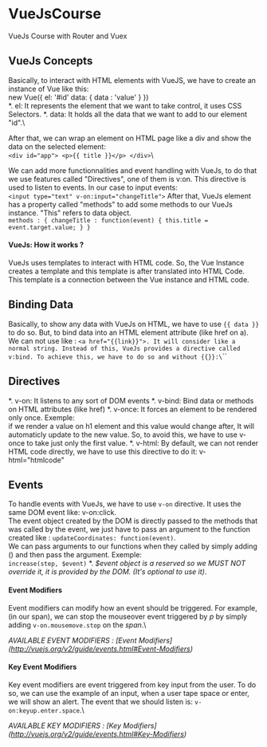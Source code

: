 # VueJsCourse
VueJs Course with Router and Vuex

## VueJs Concepts

Basically, to interact with HTML elements with VueJS, we have to create an instance of Vue like this:\
    new Vue({
        el: '#id'
        data: {
            data : 'value'
        }
    })\
*. el: It represents the element that we want to take control, it uses CSS Selectors.
*. data: It holds all the data that we want to add to our element "id".\

After that, we can wrap an element on HTML page like a div and show the data on the selected element:\
    ```<div id="app">
		<p>{{ title }}</p>
	</div>```\

We can add more functionnalities and event handling with VueJs, to do that we use features called "Directives", one of them is v:on. This directive is used to listen to events. In our case to input events:\
    ```<input type="text" v-on:input="changeTitle">```
After that, VueJs element has a property called "methods" to add some methods to our VueJs instance. "This" refers to data object.\
        ```methods : {
            changeTitle : function(event) {
            this.title = event.target.value;
            }
        }```

#### VueJs: How it works ?
VueJs uses templates to interact with HTML code. So, the Vue Instance creates a template and this template is after translated into HTML Code. This template is a connection between the Vue instance and HTML code.

## Binding Data
Basically, to show any data with VueJs on HTML, we have to use ``{{ data }}`` to do so. But, to bind data into an HTML element attribute (like href on a). We can not use like : `` <a href="{{link}}">. It will consider like a normal string. Instead of this, VueJs provides a directive called v:bind. To achieve this, we have to do so and without {{}}:\
    ``<a v-bind:href="data">``

## Directives
*. v-on: It listens to any sort of DOM events
*. v-bind: Bind data or methods on HTML attributes (like href)
*. v-once: It forces an element to be rendered only once. Exemple:\
    if we render a value on h1 element and this value would change after, It will automaticly update
    to the new value. So, to avoid this, we have to use v-once to take just only the first value.
*. v-html: By default, we can not render HTML code directly, we have to use this directive to do it:
    v-html="htmlcode"

## Events
To handle events with VueJs, we have to use ```v-on``` directive. It uses the same DOM event like: v-on:click.\
The event object created by the DOM is directly passed to the methods that was called by the event, we just have to pass an argument to the function created like : ```updateCoordinates: function(event)```.\
We can pass arguments to our functions when they called by simply adding () and then pass the argument. Exemple:\
    ```increase(step, $event)```
*. *_$event_ object is a reserved so we _MUST NOT_ override it, it is provided by the DOM. (It's optional to use it)*.
#### Event Modifiers
Event modifiers can modify how an event should be triggered. For example, (in our span), we can stop the mouseover event triggered by _p_ by simply adding ```v-on.mousemove.stop``` on the _span_.\

*AVAILABLE EVENT MODIFIERS : [Event Modifiers] (http://vuejs.org/v2/guide/events.html#Event-Modifiers)*

#### Key Event Modifiers
Key event modifiers are event triggered from key input from the user. To do so, we can use the example of an input, when a user tape space or enter, we will show an alert. The event that we should listen is: ```v-on:keyup.enter.space```.\

*AVAILABLE KEY MODIFIERS : [Key Modifiers] (http://vuejs.org/v2/guide/events.html#Key-Modifiers)*